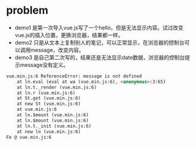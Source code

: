 # problem

* demo1      是第一次导入vue.js写了一个hello，但是无法显示内容。试过改变vue.js的插入位置，更换浏览器，结果都一样。
* demo2      只是从文本上复制别人的笔记，可以正常显示，在浏览器的控制台可以调用message，改变内容。
* demo3      是自己第二次写的，结果还是无法显示date数据，浏览器的控制台提示message没有定义。





```html
vue.min.js:6 ReferenceError: message is not defined
    at ln.eval (eval at wa (vue.min.js:6), <anonymous>:3:65)
    at ln.t._render (vue.min.js:6)
    at ln.r (vue.min.js:6)
    at St.get (vue.min.js:6)
    at new St (vue.min.js:6)
    at vue.min.js:6
    at ln.$mount (vue.min.js:6)
    at ln.$mount (vue.min.js:6)
    at ln.t._init (vue.min.js:6)
    at new ln (vue.min.js:6)
Fe @ vue.min.js:6
```

